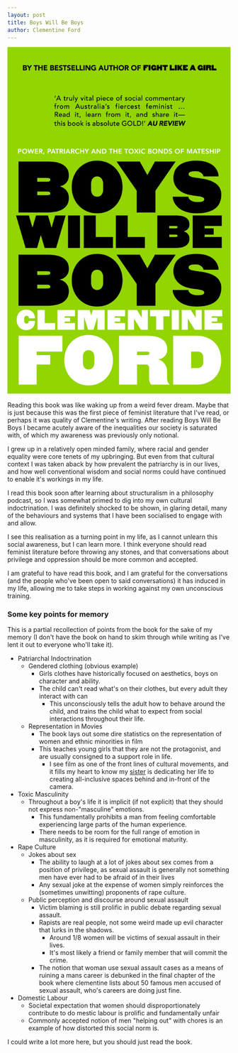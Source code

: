 ```yaml
---
layout: post
title: Boys Will Be Boys
author: Clementine Ford
---
```


![boys_will_be_boys_cover](/books/assets/boys_will_be_boys_cover.jpg)

Reading this book was like waking up from a weird fever dream. Maybe that is just because this was the first piece of feminist literature that I've read, or perhaps it was quality of Clementine's writing. After reading Boys Will Be Boys I became acutely aware of the inequalities our society is saturated with, of which my awareness was previously only notional. 

I grew up in a relatively open minded family, where racial and gender equality were core tenets of my upbringing. But even from that cultural context I was taken aback by how prevalent the patriarchy is in our lives, and how well conventional wisdom and social norms could have continued to enable it's workings in my life.

I read this book soon after learning about structuralism in a philosophy podcast, so I was somewhat primed to dig into my own cultural indoctrination. I was definitely shocked to be shown, in glaring detail, many of the behaviours and systems that I have been socialised to engage with and allow.

I see this realisation as a turning point in my life, as I cannot unlearn this social awareness, but I can learn more. I think everyone should read feminist literature before throwing any stones, and that conversations about privilege and oppression should be more common and accepted.

I am grateful to have read this book, and I am grateful for the conversations (and the people who've been open to said conversations) it has induced in my life, allowing me to take steps in working against my own unconscious training.

### Some key points for memory

This is a partial recollection of points from the book for the sake of my memory (I don't have the book on hand to skim through while writing as I've lent it out to everyone who'll take it).

* Patriarchal Indoctrination
  * Gendered clothing (obvious example)
    * Girls clothes have historically focused on aesthetics, boys on character and ability.
    * The child can't read what's on their clothes, but every adult they interact with can
      * This unconsciously tells the adult how to behave around the child, and trains the child what to expect from social interactions throughout their life.
  * Representation in Movies
    * The book lays out some dire statistics on the representation of women and ethnic minorities in film
    * This teaches young girls that they are not the protagonist, and are usually consigned to a support role in life.
      * I see film as one of the front lines of cultural movements, and it fills my heart to know my [sister](https://www.niamhswannack.com/) is dedicating her life to creating all-inclusive spaces behind and in-front of the camera.
* Toxic Masculinity
  * Throughout a boy's life it is implicit (if not explicit) that they should not express non-"masculine" emotions.
    * This fundamentally prohibits a man from feeling comfortable experiencing large parts of the human experience.
    * There needs to be room for the full range of emotion in masculinity, as it is required for emotional maturity.
* Rape Culture
  * Jokes about sex
    * The ability to laugh at a lot of jokes about sex comes from a position of privilege, as sexual assault is generally not something men have ever had to be afraid of in their lives
    * Any sexual joke at the expense of women simply reinforces the (sometimes unwitting) proponents of rape culture.
  * Public perception and discourse around sexual assault
    * Victim blaming is still prolific in public debate regarding sexual assault.
    * Rapists are real people, not some weird made up evil character that lurks in the shadows.
      * Around 1/8 women will be victims of sexual assault in their lives.
      * It's most likely a friend or family member that will commit the crime.
    * The notion that woman use sexual assault cases as a means of ruining a mans career is debunked in the final chapter of the book where clementine lists about 50 famous men accused of sexual assault, who's careers are doing just fine.
* Domestic Labour
  * Societal expectation that women should disproportionately contribute to do mestic labour is prolific and fundamentally unfair
  * Commonly accepted notion of men "helping out" with chores is an example of how distorted this social norm is.

I could write a lot more here, but you should just read the book.